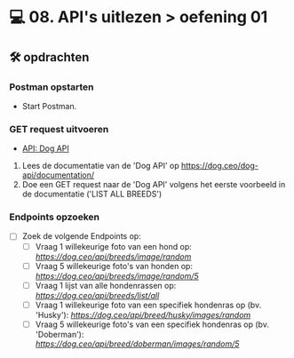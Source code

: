 # 💻 08. API's uitlezen > oefening 01

## 🛠️ opdrachten

### Postman opstarten

- Start Postman.

### GET request uitvoeren

- [API: Dog API](https://dog.ceo/dog-api/)

1.  Lees de documentatie van de 'Dog API' op https://dog.ceo/dog-api/documentation/
2.  Doe een GET request naar de 'Dog API' volgens het eerste voorbeeld in de documentatie ('LIST ALL BREEDS')

### Endpoints opzoeken

- [ ] Zoek de volgende Endpoints op:
  - [ ] Vraag 1 willekeurige foto van een hond op: *https://dog.ceo/api/breeds/image/random*
  - [ ] Vraag 5 willekeurige foto's van honden op: *https://dog.ceo/api/breeds/image/random/5*
  - [ ] Vraag 1 lijst van alle hondenrassen op: *https://dog.ceo/api/breeds/list/all*
  - [ ] Vraag 1 willekeurige foto van een specifiek hondenras op (bv. 'Husky'): *https://dog.ceo/api/breed/husky/images/random*
  - [ ] Vraag 5 willekeurige foto's van een specifiek hondenras op (bv. 'Doberman'): *https://dog.ceo/api/breed/doberman/images/random/5*
